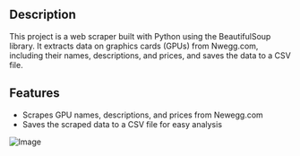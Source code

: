 ## Description
This project is a web scraper built with Python using the BeautifulSoup library. 
It extracts data on graphics cards (GPUs) from Nwegg.com, including their names, descriptions, and prices, and saves the data to a CSV file.

## Features
- Scrapes GPU names, descriptions, and prices from Newegg.com
- Saves the scraped data to a CSV file for easy analysis
  
![Image](https://github.com/user-attachments/assets/002c7305-fd59-4900-9c67-b0b5201686b1)
